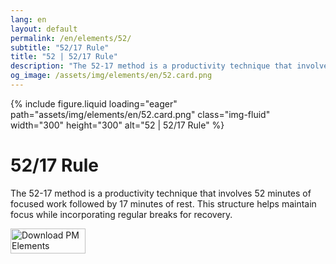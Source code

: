 ```yaml
---
lang: en
layout: default
permalink: /en/elements/52/
subtitle: "52/17 Rule"
title: "52 | 52/17 Rule"
description: "The 52-17 method is a productivity technique that involves 52 minutes of focused work followed by 17 minutes of rest. This structure helps maintain focus while incorporating regular breaks for recovery."
og_image: /assets/img/elements/en/52.card.png
---
```


{% include figure.liquid loading="eager" path="assets/img/elements/en/52.card.png" class="img-fluid" width="300" height="300" alt="52 | 52/17 Rule" %}

# 52/17 Rule

The 52-17 method is a productivity technique that involves 52 minutes of focused work followed by 17 minutes of rest. This structure helps maintain focus while incorporating regular breaks for recovery.

<a href="https://apps.apple.com/app/apple-store/id6738084498?pt=127441684&ct=website&mt=8">
  <img src="{{ "assets/img/en/appstore.png" | relative_url }}" width="120" height="40" alt="Download PM Elements">
</a>
